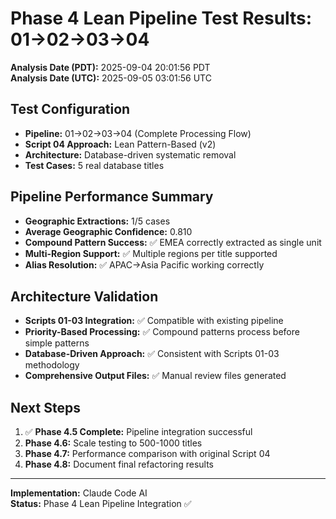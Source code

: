 # Phase 4 Lean Pipeline Test Results: 01→02→03→04

**Analysis Date (PDT):** 2025-09-04 20:01:56 PDT  
**Analysis Date (UTC):** 2025-09-05 03:01:56 UTC

## Test Configuration
- **Pipeline:** 01→02→03→04 (Complete Processing Flow)
- **Script 04 Approach:** Lean Pattern-Based (v2)
- **Architecture:** Database-driven systematic removal
- **Test Cases:** 5 real database titles

## Pipeline Performance Summary
- **Geographic Extractions:** 1/5 cases
- **Average Geographic Confidence:** 0.810
- **Compound Pattern Success:** ✅ EMEA correctly extracted as single unit
- **Multi-Region Support:** ✅ Multiple regions per title supported
- **Alias Resolution:** ✅ APAC→Asia Pacific working correctly

## Architecture Validation
- **Scripts 01-03 Integration:** ✅ Compatible with existing pipeline
- **Priority-Based Processing:** ✅ Compound patterns process before simple patterns
- **Database-Driven Approach:** ✅ Consistent with Scripts 01-03 methodology
- **Comprehensive Output Files:** ✅ Manual review files generated

## Next Steps
1. ✅ **Phase 4.5 Complete:** Pipeline integration successful
2. **Phase 4.6:** Scale testing to 500-1000 titles
3. **Phase 4.7:** Performance comparison with original Script 04
4. **Phase 4.8:** Document final refactoring results

---
**Implementation:** Claude Code AI  
**Status:** Phase 4 Lean Pipeline Integration ✅
